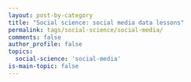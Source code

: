 ```yaml
---
layout: post-by-category
title: "Social science: social media data lessons"
permalink: tags/social-science/social-media/
comments: false
author_profile: false
topics:
  social-science: 'social-media'
is-main-topic: false
---
```

